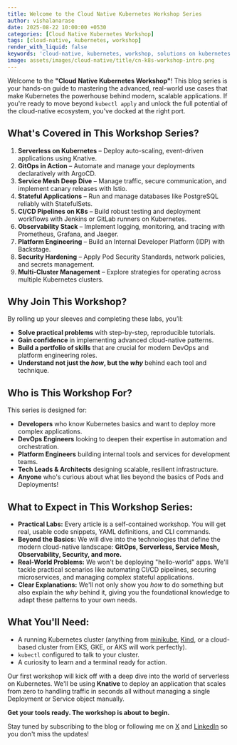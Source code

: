 ```yaml
---
title: Welcome to the Cloud Native Kubernetes Workshop Series
author: vishalanarase
date: 2025-08-22 10:00:00 +0530
categories: [Cloud Native Kubernetes Workshop]
tags: [cloud-native, kubernetes, workshop]
render_with_liquid: false
keywords: 'cloud-native, kubernetes, workshop, solutions on kubernetes'
image: assets/images/cloud-native/title/cn-k8s-workshop-intro.png
---
```


Welcome to the **"Cloud Native Kubernetes Workshop"**! This blog series is your hands-on guide to mastering the advanced, real-world use cases that make Kubernetes the powerhouse behind modern, scalable applications. If you're ready to move beyond `kubectl apply` and unlock the full potential of the cloud-native ecosystem, you've docked at the right port.

## What's Covered in This Workshop Series?

1.  **Serverless on Kubernetes** – Deploy auto-scaling, event-driven applications using Knative.
2.  **GitOps in Action** – Automate and manage your deployments declaratively with ArgoCD.
3.  **Service Mesh Deep Dive** – Manage traffic, secure communication, and implement canary releases with Istio.
4.  **Stateful Applications** – Run and manage databases like PostgreSQL reliably with StatefulSets.
5.  **CI/CD Pipelines on K8s** – Build robust testing and deployment workflows with Jenkins or GitLab runners on Kubernetes.
6.  **Observability Stack** – Implement logging, monitoring, and tracing with Prometheus, Grafana, and Jaeger.
7.  **Platform Engineering** – Build an Internal Developer Platform (IDP) with Backstage.
8.  **Security Hardening** – Apply Pod Security Standards, network policies, and secrets management.
9.  **Multi-Cluster Management** – Explore strategies for operating across multiple Kubernetes clusters.

## Why Join This Workshop?

By rolling up your sleeves and completing these labs, you’ll:
-   **Solve practical problems** with step-by-step, reproducible tutorials.
-   **Gain confidence** in implementing advanced cloud-native patterns.
-   **Build a portfolio of skills** that are crucial for modern DevOps and platform engineering roles.
-   **Understand not just the *how*, but the *why*** behind each tool and technique.

## Who is This Workshop For?

This series is designed for:
-   **Developers** who know Kubernetes basics and want to deploy more complex applications.
-   **DevOps Engineers** looking to deepen their expertise in automation and orchestration.
-   **Platform Engineers** building internal tools and services for development teams.
-   **Tech Leads & Architects** designing scalable, resilient infrastructure.
-   **Anyone** who's curious about what lies beyond the basics of Pods and Deployments!

## What to Expect in This Workshop Series:

*   **Practical Labs:** Every article is a self-contained workshop. You will get real, usable code snippets, YAML definitions, and CLI commands.
*   **Beyond the Basics:** We will dive into the technologies that define the modern cloud-native landscape: **GitOps, Serverless, Service Mesh, Observability, Security, and more.**
*   **Real-World Problems:** We won't be deploying "hello-world" apps. We'll tackle practical scenarios like automating CI/CD pipelines, securing microservices, and managing complex stateful applications.
*   **Clear Explanations:** We'll not only show you *how* to do something but also explain the *why* behind it, giving you the foundational knowledge to adapt these patterns to your own needs.

## What You'll Need:

*   A running Kubernetes cluster (anything from [minikube](https://minikube.sigs.k8s.io/docs/start/), [Kind](https://kind.sigs.k8s.io/), or a cloud-based cluster from EKS, GKE, or AKS will work perfectly).
*   `kubectl` configured to talk to your cluster.
*   A curiosity to learn and a terminal ready for action.

Our first workshop will kick off with a deep dive into the world of serverless on Kubernetes. We'll be using **Knative** to deploy an application that scales from zero to handling traffic in seconds all without managing a single Deployment or Service object manually.

**Get your tools ready. The workshop is about to begin.**

Stay tuned by subscribing to the blog or following me on [X](https://x.com/vishalanarase) and [LinkedIn](https://www.linkedin.com/in/vishal-anarase-623707104/) so you don't miss the updates!
